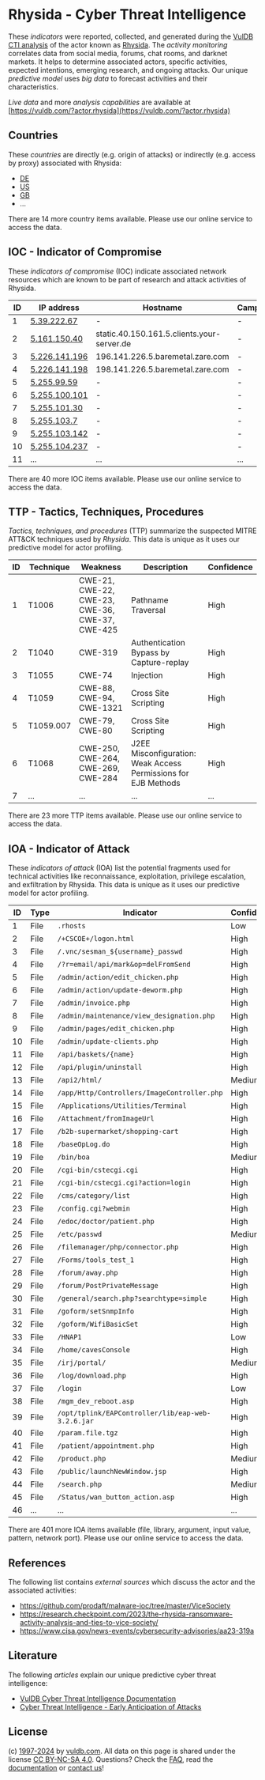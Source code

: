 # Rhysida - Cyber Threat Intelligence

These _indicators_ were reported, collected, and generated during the [VulDB CTI analysis](https://vuldb.com/?kb.cti) of the actor known as [Rhysida](https://vuldb.com/?actor.rhysida). The _activity monitoring_ correlates data from social media, forums, chat rooms, and darknet markets. It helps to determine associated actors, specific activities, expected intentions, emerging research, and ongoing attacks. Our unique _predictive model_ uses _big data_ to forecast activities and their characteristics.

_Live data_ and more _analysis capabilities_ are available at [https://vuldb.com/?actor.rhysida](https://vuldb.com/?actor.rhysida)

## Countries

These _countries_ are directly (e.g. origin of attacks) or indirectly (e.g. access by proxy) associated with Rhysida:

* [DE](https://vuldb.com/?country.de)
* [US](https://vuldb.com/?country.us)
* [GB](https://vuldb.com/?country.gb)
* ...

There are 14 more country items available. Please use our online service to access the data.

## IOC - Indicator of Compromise

These _indicators of compromise_ (IOC) indicate associated network resources which are known to be part of research and attack activities of Rhysida.

ID | IP address | Hostname | Campaign | Confidence
-- | ---------- | -------- | -------- | ----------
1 | [5.39.222.67](https://vuldb.com/?ip.5.39.222.67) | - | - | High
2 | [5.161.150.40](https://vuldb.com/?ip.5.161.150.40) | static.40.150.161.5.clients.your-server.de | - | High
3 | [5.226.141.196](https://vuldb.com/?ip.5.226.141.196) | 196.141.226.5.baremetal.zare.com | - | High
4 | [5.226.141.198](https://vuldb.com/?ip.5.226.141.198) | 198.141.226.5.baremetal.zare.com | - | High
5 | [5.255.99.59](https://vuldb.com/?ip.5.255.99.59) | - | - | High
6 | [5.255.100.101](https://vuldb.com/?ip.5.255.100.101) | - | - | High
7 | [5.255.101.30](https://vuldb.com/?ip.5.255.101.30) | - | - | High
8 | [5.255.103.7](https://vuldb.com/?ip.5.255.103.7) | - | - | High
9 | [5.255.103.142](https://vuldb.com/?ip.5.255.103.142) | - | - | High
10 | [5.255.104.237](https://vuldb.com/?ip.5.255.104.237) | - | - | High
11 | ... | ... | ... | ...

There are 40 more IOC items available. Please use our online service to access the data.

## TTP - Tactics, Techniques, Procedures

_Tactics, techniques, and procedures_ (TTP) summarize the suspected MITRE ATT&CK techniques used by _Rhysida_. This data is unique as it uses our predictive model for actor profiling.

ID | Technique | Weakness | Description | Confidence
-- | --------- | -------- | ----------- | ----------
1 | T1006 | CWE-21, CWE-22, CWE-23, CWE-36, CWE-37, CWE-425 | Pathname Traversal | High
2 | T1040 | CWE-319 | Authentication Bypass by Capture-replay | High
3 | T1055 | CWE-74 | Injection | High
4 | T1059 | CWE-88, CWE-94, CWE-1321 | Cross Site Scripting | High
5 | T1059.007 | CWE-79, CWE-80 | Cross Site Scripting | High
6 | T1068 | CWE-250, CWE-264, CWE-269, CWE-284 | J2EE Misconfiguration: Weak Access Permissions for EJB Methods | High
7 | ... | ... | ... | ...

There are 23 more TTP items available. Please use our online service to access the data.

## IOA - Indicator of Attack

These _indicators of attack_ (IOA) list the potential fragments used for technical activities like reconnaissance, exploitation, privilege escalation, and exfiltration by Rhysida. This data is unique as it uses our predictive model for actor profiling.

ID | Type | Indicator | Confidence
-- | ---- | --------- | ----------
1 | File | `.rhosts` | Low
2 | File | `/+CSCOE+/logon.html` | High
3 | File | `/.vnc/sesman_${username}_passwd` | High
4 | File | `/?r=email/api/mark&op=delFromSend` | High
5 | File | `/admin/action/edit_chicken.php` | High
6 | File | `/admin/action/update-deworm.php` | High
7 | File | `/admin/invoice.php` | High
8 | File | `/admin/maintenance/view_designation.php` | High
9 | File | `/admin/pages/edit_chicken.php` | High
10 | File | `/admin/update-clients.php` | High
11 | File | `/api/baskets/{name}` | High
12 | File | `/api/plugin/uninstall` | High
13 | File | `/api2/html/` | Medium
14 | File | `/app/Http/Controllers/ImageController.php` | High
15 | File | `/Applications/Utilities/Terminal` | High
16 | File | `/Attachment/fromImageUrl` | High
17 | File | `/b2b-supermarket/shopping-cart` | High
18 | File | `/baseOpLog.do` | High
19 | File | `/bin/boa` | Medium
20 | File | `/cgi-bin/cstecgi.cgi` | High
21 | File | `/cgi-bin/cstecgi.cgi?action=login` | High
22 | File | `/cms/category/list` | High
23 | File | `/config.cgi?webmin` | High
24 | File | `/edoc/doctor/patient.php` | High
25 | File | `/etc/passwd` | Medium
26 | File | `/filemanager/php/connector.php` | High
27 | File | `/Forms/tools_test_1` | High
28 | File | `/forum/away.php` | High
29 | File | `/forum/PostPrivateMessage` | High
30 | File | `/general/search.php?searchtype=simple` | High
31 | File | `/goform/setSnmpInfo` | High
32 | File | `/goform/WifiBasicSet` | High
33 | File | `/HNAP1` | Low
34 | File | `/home/cavesConsole` | High
35 | File | `/irj/portal/` | Medium
36 | File | `/log/download.php` | High
37 | File | `/login` | Low
38 | File | `/mgm_dev_reboot.asp` | High
39 | File | `/opt/tplink/EAPController/lib/eap-web-3.2.6.jar` | High
40 | File | `/param.file.tgz` | High
41 | File | `/patient/appointment.php` | High
42 | File | `/product.php` | Medium
43 | File | `/public/launchNewWindow.jsp` | High
44 | File | `/search.php` | Medium
45 | File | `/Status/wan_button_action.asp` | High
46 | ... | ... | ...

There are 401 more IOA items available (file, library, argument, input value, pattern, network port). Please use our online service to access the data.

## References

The following list contains _external sources_ which discuss the actor and the associated activities:

* https://github.com/prodaft/malware-ioc/tree/master/ViceSociety
* https://research.checkpoint.com/2023/the-rhysida-ransomware-activity-analysis-and-ties-to-vice-society/
* https://www.cisa.gov/news-events/cybersecurity-advisories/aa23-319a

## Literature

The following _articles_ explain our unique predictive cyber threat intelligence:

* [VulDB Cyber Threat Intelligence Documentation](https://vuldb.com/?kb.cti)
* [Cyber Threat Intelligence - Early Anticipation of Attacks](https://www.scip.ch/en/?labs.20201022)

## License

(c) [1997-2024](https://vuldb.com/?kb.changelog) by [vuldb.com](https://vuldb.com/?kb.about). All data on this page is shared under the license [CC BY-NC-SA 4.0](https://creativecommons.org/licenses/by-nc-sa/4.0/). Questions? Check the [FAQ](https://vuldb.com/?kb.faq), read the [documentation](https://vuldb.com/?kb) or [contact us](https://vuldb.com/?contact)!
